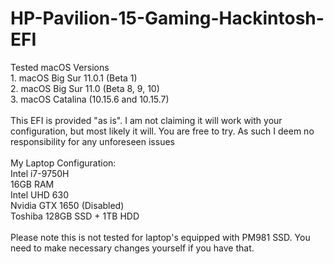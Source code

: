 # HP-Pavilion-15-Gaming-Hackintosh-EFI

Tested macOS Versions
<br>1. macOS Big Sur 11.0.1 (Beta 1)
<br>2. macOS Big Sur 11.0 (Beta 8, 9, 10)
<br>3. macOS Catalina (10.15.6 and 10.15.7)
<br><br>
This EFI is provided "as is". I am not claiming it will work with your configuration, but most likely it will. You are free to try. As such I deem no responsibility for any unforeseen issues
<br>
<br>My Laptop Configuration:
<br>Intel i7-9750H
<br>16GB RAM
<br>Intel UHD 630
<br>Nvidia GTX 1650 (Disabled)
<br>Toshiba 128GB SSD + 1TB HDD
<br>
<br>Please note this is not tested for laptop's equipped with PM981 SSD. You need to make necessary changes yourself if you have that.
